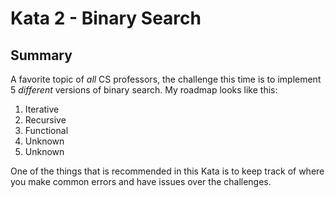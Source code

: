 # Kata 2 - Binary Search

## Summary

A favorite topic of _all_ CS professors, the challenge this time is to implement
5 *different* versions of binary search. My roadmap looks like this:

1. Iterative
2. Recursive
3. Functional
4. Unknown
5. Unknown

One of the things that is recommended in this Kata is to keep track of where you
make common errors and have issues over the challenges.

